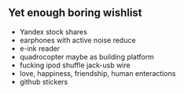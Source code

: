## Yet enough boring wishlist

* Yandex stock shares
* earphones with active noise reduce
* e-ink reader
* quadrocopter maybe as building platform
* fucking ipod shuffle jack-usb wire
* love, happiness, friendship, human enteractions
* github stickers

